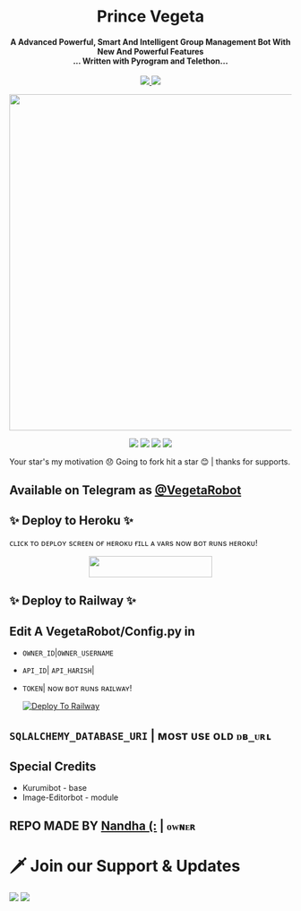 <h1 align="center"><b>Prince Vegeta</b></h1>

<h4 align="center">A Advanced Powerful, Smart And Intelligent Group Management Bot With New And Powerful Features <br> ... Written with Pyrogram and Telethon...</h4>
<p align='center'>
  <a href="https://www.python.org/" alt="made-with-python"> <img src="https://img.shields.io/badge/Made%20with-Python-1f425f.svg?style=flat-square&logo=python&color=blue" /> </a>
  <a href="https://github.com/W2HGalaxy-OP/SuzieRoBot/graphs/commit-activity" alt="Maintenance"> <img src="https://img.shields.io/badge/Maintained%3F-yes-green.svg?style=flat-square" /> </a>
</p>

<p align="center"><a href="https://t.me/VegetaRobot"><img src="http://telegr.ph//file/9e23289b428842bc0d22c.jpg" width="600"></a></p>

<p align="center">
    <a href="https://github.com/Ctzfamily/VegetaRobot"> <img src="https://img.shields.io/github/repo-size/Ctzfamily/VegetaRobot?color=red&logo=github&logoColor=green&style=for-the-badge" /></a>
    <a href="https://github.com/Ctzfamily/VegetaRobot/commits/prince"> <img src="https://img.shields.io/github/last-commit/Ctzfamily/VegetaRobot?color=brown&logo=github&logoColor=green&style=for-the-badge" /></a>
    <a href="https://github.com/Ctzfamily/Ctzfamily/issues"> <img src="https://img.shields.io/github/issues/Ctzfamily/VegetaRobot?color=blueviolet&logo=github&logoColor=green&style=for-the-badge" /></a>
    <a href="https://pypi.org/project/Telethon/"> <img src="https://img.shields.io/pypi/v/telethon?color=yellow&label=telethon&logo=python&logoColor=green&style=for-the-badge" /></a>
</p>


Your star's my motivation 😞 Going to fork hit a star 😊 | thanks for supports.

## Available on Telegram as [@VegetaRobot](https://t.me/VegetaRobot)

## ✨ Deploy to Heroku ✨

ᴄʟɪᴄᴋ ᴛᴏ ᴅᴇᴘʟᴏʏ sᴄʀᴇᴇɴ ᴏғ ʜᴇʀᴏᴋᴜ ғɪʟʟ ᴀ ᴠᴀʀs ɴᴏᴡ ʙᴏᴛ ʀᴜɴs ʜᴇʀᴏᴋᴜ!
<p align="center"><a href="https://heroku.com/deploy?template=https://github.com/Sivatheking/VegetaRobot"> <img src="https://img.shields.io/badge/Deploy%20To%20Heroku-black?style=for-the-badge&logo=heroku" width="220" height="38.45"/></a></p>

## ✨ Deploy to Railway ✨

## Edit A VegetaRobot/Config.py in
- `OWNER_ID`|`OWNER_USERNAME`
- `API_ID`| `API_HARISH`|
- `TOKEN`| ɴᴏᴡ ʙᴏᴛ ʀᴜɴs ʀᴀɪʟᴡᴀʏ!

   [![Deploy To Railway](https://railway.app/button.svg)](https://railway.app/new/template?template=https://github.com/Ctzfamily/VegetaRobot)


## `SQLALCHEMY_DATABASE_URI` | ᴍᴏsᴛ ᴜsᴇ ᴏʟᴅ `ᴅʙ_ᴜʀʟ`


## Special Credits
- Kurumibot - base
- Image-Editorbot - module


## REPO MADE BY [Nandha (:](t.me/ctzfamily) | `ᴏᴡɴᴇʀ`


# 🗡️ Join our Support & Updates
<a href="https://t.me/PegasusSupportchat"><img src="https://img.shields.io/badge/Support 🎉-Telegram%20Group-blue.svg?logo=telegram"></a>
<a href="https://t.me/PegasusUpdates"><img src="https://img.shields.io/badge/Updates 💥-Telegram%20Group-blue.svg?logo=telegram"></a>
